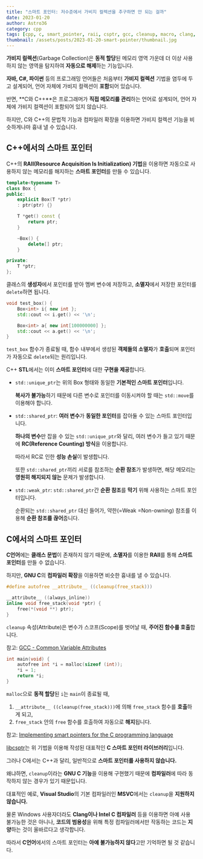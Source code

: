```yaml
---
title: "스마트 포인터: 저수준에서 가비지 컬렉션을 추구하면 안 되는 걸까"
date: 2023-01-20
author: Astro36
category: cpp
tags: [cpp, c, smart_pointer, raii, csptr, gcc, cleanup, macro, clang, intel, unique_ptr, shared_ptr, weak_ptr]
thumbnail: /assets/posts/2023-01-20-smart-pointer/thumbnail.jpg
---
```


**가비지 컬렉션**(Garbage Collection)은 **동적 할당**된 메모리 영역 가운데 더 이상 사용하지 않는 영역을 탐지하여 **자동으로 해제**하는 기능입니다.

**자바, C#, 파이썬** 등의 프로그래밍 언어들은 처음부터 **가비지 컬렉션** 기법을 염두에 두고 설계되어, 언어 자체에 가비지 컬렉션이 **포함**되어 있습니다.

반면, **C와 C++**은 프로그래머가 **직접 메모리를 관리**하는 언어로 설계되어, 언어 자체에 가비지 컬렉션이 포함되어 있지 않습니다.

하지만, C와 C++의 문법적 기능과 컴파일러 확장을 이용하면 가비지 컬렉션 기능을 비슷하게나마 흉내 낼 수 있습니다.

## C++에서의 스마트 포인터

C++의 **RAII(Resource Acquisition Is Initialization) 기법**을 이용하면 자동으로 사용하지 않는 메모리를 해지하는 **스마트 포인터**를 만들 수 있습니다.

```cpp
template<typename T>
class Box {
public:
    explicit Box(T *ptr)
    : ptr(ptr) {}

    T *get() const {
        return ptr;
    }

    ~Box() {
        delete[] ptr;
    }

private:
    T *ptr;
};
```

클래스의 **생성자**에서 포인터를 받아 멤버 변수에 저장하고, **소멸자**에서 저장한 포인터를 `delete`하면 됩니다. 

```cpp
void test_box() {
    Box<int> i{ new int };
    std::cout << i.get() << '\n';

    Box<int> a{ new int[100000000] };
    std::cout << a.get() << '\n';
}
```

`test_box` 함수가 종료될 때, 함수 내부에서 생성된 **객체들의 소멸자**가 **호출**되며 포인터가 자동으로 `delete`되는 원리입니다.

C++ **STL**에서는 이미 **스마트 포인터**에 대한 **구현을 제공**합니다.

- `std::unique_ptr`는 위의 Box 형태와 동일한 **기본적인 스마트 포인터**입니다.

    **복사가 불가능**하기 때문에 다른 변수로 포인터를 이동시켜야 할 때는 `std::move`를 이용해야 합니다. 

- `std::shared_ptr`: **여러 변수**가 **동일한 포인터**를 잡아둘 수 있는 스마트 포인터입니다.

    **하나의 변수**만 잡을 수 있는 `std::unique_ptr`와 달리, 여러 변수가 들고 있기 때문에 **RC(Reference Counting) 방식**을 이용합니다.

    따라서 RC로 인한 **성능 손실**이 발생합니다.

    또한 `std::shared_ptr`끼리 서로를 참조하는 **순환 참조**가 발생하면, 해당 메모리는 **영원히 해지되지 않는** 문제가 발생합니다.

- `std::weak_ptr`: `std::shared_ptr`간 **순환 참조**를 **막기** 위해 사용하는 스마트 포인터입니다.

    순환되는 `std::shared_ptr` 대신 들어가, 약한(=Weak =Non-owning) 참조를 이용해 **순환 참조를 끊어**줍니다.

## C에서의 스마트 포인터

**C언어**에는 **클래스 문법**이 존재하지 않기 때문에, **소멸자**를 이용한 **RAII**를 통해 **스마트 포인터**를 만들 수 없습니다.

하지만, **GNU C**의 **컴파일러 확장**을 이용하면 비슷한 흉내를 낼 수 있습니다.

```c
#define autofree __attribute__ ((cleanup(free_stack)))

__attribute__ ((always_inline))
inline void free_stack(void *ptr) {
    free(*(void **) ptr);
}
```

`cleanup` 속성(Attribute)은 변수가 스코프(Scope)를 벗어날 때, **주어진 함수를 호출**합니다.

참고: [GCC - Common Variable Attributes](https://gcc.gnu.org/onlinedocs/gcc/Common-Variable-Attributes.html)

```c
int main(void) {
    autofree int *i = malloc(sizeof (int));
    *i = 1;
    return *i;
}
```

`malloc`으로 **동적 할당**된 `i`는 `main`이 종료될 때,

1. `__attribute__ ((cleanup(free_stack)))`에 의해 `free_stack` 함수를 **호출**하게 되고,
2. `free_stack` 안의 `free` 함수를 호출하여 자동으로 **해지**됩니다.

참고: [Implementing smart pointers for the C programming language](https://snai.pe/posts/c-smart-pointers)

[libcsptr](https://github.com/Snaipe/libcsptr)는 위 기법을 이용해 작성된 대표적인 **C 스마트 포인터 라이브러리**입니다.

그러나 C에서는 C++과 달리, 일반적으로 **스마트 포인터를 사용하지 않습니다.**

왜냐하면, `cleanup`이라는 **GNU C 기능**을 이용해 구현했기 때문에 **컴파일러**에 따라 동작하지 않는 경우가 있기 때문입니다.

대표적인 예로, **Visual Studio**의 기본 컴파일러인 **MSVC**에서는 `cleanup`을 **지원하지 않습니다.**

물론 Windows 사용자더라도 **Clang이나 Intel C 컴파일러** 등을 이용하면 아예 사용 불가능한 것은 아니나, **코드의 범용성**을 위해 특정 컴파일러에서만 작동하는 코드는 **지양**하는 것이 올바르다고 생각합니다.

따라서 **C언어**에서의 스마트 포인터는 **아예 불가능하지 않다**고만 기억하면 될 것 같습니다.
